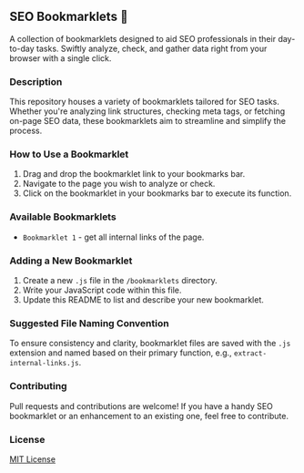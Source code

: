 ## SEO Bookmarklets 🚀

A collection of bookmarklets designed to aid SEO professionals in their day-to-day tasks. Swiftly analyze, check, and gather data right from your browser with a single click.

### Description

This repository houses a variety of bookmarklets tailored for SEO tasks. Whether you're analyzing link structures, checking meta tags, or fetching on-page SEO data, these bookmarklets aim to streamline and simplify the process.

### How to Use a Bookmarklet

1. Drag and drop the bookmarklet link to your bookmarks bar.
2. Navigate to the page you wish to analyze or check.
3. Click on the bookmarklet in your bookmarks bar to execute its function.

### Available Bookmarklets

- `Bookmarklet 1` - get all internal links of the page.

### Adding a New Bookmarklet

1. Create a new `.js` file in the `/bookmarklets` directory.
2. Write your JavaScript code within this file.
3. Update this README to list and describe your new bookmarklet.

### Suggested File Naming Convention

To ensure consistency and clarity, bookmarklet files are saved with the `.js` extension and named based on their primary function, e.g., `extract-internal-links.js`.

### Contributing

Pull requests and contributions are welcome! If you have a handy SEO bookmarklet or an enhancement to an existing one, feel free to contribute.

### License

[MIT License](LICENSE)
